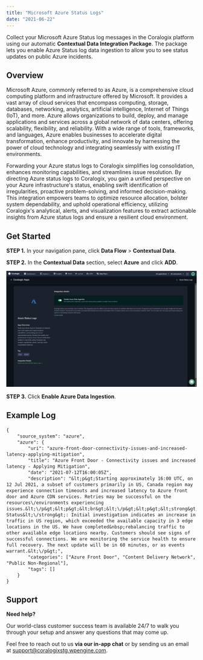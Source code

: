 ```yaml
---
title: "Microsoft Azure Status Logs"
date: "2021-06-22"
---
```


Collect your Microsoft Azure Status log messages in the Coralogix platform using our automatic **Contextual Data Integration Package**. The package lets you enable Azure Status log data ingestion to allow you to see status updates on public Azure incidents.

## Overview

Microsoft Azure, commonly referred to as Azure, is a comprehensive cloud computing platform and infrastructure offered by Microsoft. It provides a vast array of cloud services that encompass computing, storage, databases, networking, analytics, artificial intelligence, Internet of Things (IoT), and more. Azure allows organizations to build, deploy, and manage applications and services across a global network of data centers, offering scalability, flexibility, and reliability. With a wide range of tools, frameworks, and languages, Azure enables businesses to accelerate digital transformation, enhance productivity, and innovate by harnessing the power of cloud technology and integrating seamlessly with existing IT environments.

Forwarding your Azure status logs to Coralogix simplifies log consolidation, enhances monitoring capabilities, and streamlines issue resolution. By directing Azure status logs to Coralogix, you gain a unified perspective on your Azure infrastructure's status, enabling swift identification of irregularities, proactive problem-solving, and informed decision-making. This integration empowers teams to optimize resource allocation, bolster system dependability, and uphold operational efficiency, utilizing Coralogix's analytical, alerts, and visualization features to extract actionable insights from Azure status logs and ensure a resilient cloud environment.

## Get Started

**STEP 1.** In your navigation pane, click **Data Flow** > **Contextual Data**.

**STEP 2.** In the **Contextual Data** section, select **Azure** and click **ADD**.

![](images/Contextual-Data-Enable-Azure-Status-Logs-1024x623.png)

**STEP 3.** Click **Enable Azure Data Ingestion**.

## Example Log

```
{
	"source_system": "azure",
	"azure": {
		"uri": "azure-front-door-connectivity-issues-and-increased-latency-applying-mitigation",
		"title": "Azure Front Door - Connectivity issues and increased latency - Applying Mitigation",
		"date": "2021-07-12T16:00:05Z",
		"description": "&lt;p&gt;Starting approximately 16:00 UTC, on 12 Jul 2021, a subset of customers primarily in US, Canada region may experience connection timeouts and increased latency to Azure front door and Azure CDN services. Retries may be successful on the resources\/environments experiencing issues.&lt;\/p&gt;&lt;p&gt;&lt;br&gt;&lt;\/p&gt;&lt;p&gt;&lt;strong&gt;Current Status&lt;\/strong&gt;: Initial investigation indicates an increase in traffic in US region, which exceeded the available capacity in 3 edge locations in the US. We have completed&nbsp;rebalancing traffic to other available edge locations nearby. Customers should see signs of successful connections. We are monitoring the service health to ensure full recovery. The next update will be in 60 minutes, or as events warrant.&lt;\/p&gt;",
		"categories": ["Azure Front Door", "Content Delivery Network", "Public Non-Regional"],
		"tags": []
	}
}

```

## Support

**Need help?**

Our world-class customer success team is available 24/7 to walk you through your setup and answer any questions that may come up.

Feel free to reach out to us **via our in-app chat** or by sending us an email at [support@coralogixstg.wpengine.com](mailto:support@coralogixstg.wpengine.com).
